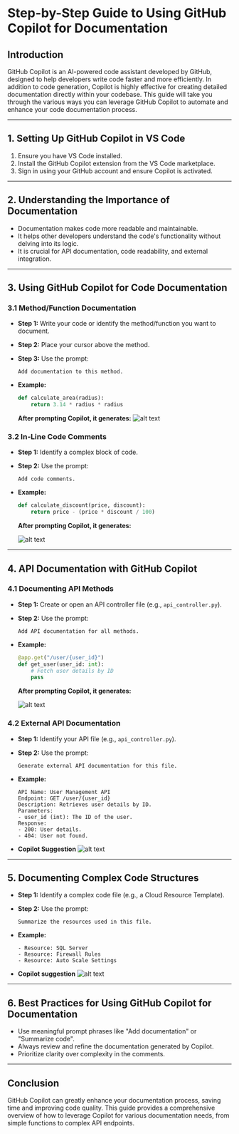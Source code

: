 # **Step-by-Step Guide to Using GitHub Copilot for Documentation**

## **Introduction**

GitHub Copilot is an AI-powered code assistant developed by GitHub, designed to help developers write code faster and more efficiently. In addition to code generation, Copilot is highly effective for creating detailed documentation directly within your codebase. This guide will take you through the various ways you can leverage GitHub Copilot to automate and enhance your code documentation process.

---

## **1. Setting Up GitHub Copilot in VS Code**

1. Ensure you have VS Code installed.
2. Install the GitHub Copilot extension from the VS Code marketplace.
3. Sign in using your GitHub account and ensure Copilot is activated.

---

## **2. Understanding the Importance of Documentation**

* Documentation makes code more readable and maintainable.
* It helps other developers understand the code's functionality without delving into its logic.
* It is crucial for API documentation, code readability, and external integration.

---

## **3. Using GitHub Copilot for Code Documentation**

### **3.1 Method/Function Documentation**

* **Step 1:** Write your code or identify the method/function you want to document.
* **Step 2:** Place your cursor above the method.
* **Step 3:** Use the prompt:

  ```plaintext
  Add documentation to this method.
  ```
* **Example:**

  ```python
  def calculate_area(radius):
      return 3.14 * radius * radius
  ```

  **After prompting Copilot, it generates:**
  ![alt text](../images/img227.png)

### **3.2 In-Line Code Comments**

* **Step 1:** Identify a complex block of code.
* **Step 2:** Use the prompt:

  ```plaintext
  Add code comments.
  ```
* **Example:**

  ```python
  def calculate_discount(price, discount):
      return price - (price * discount / 100)
  ```

  **After prompting Copilot, it generates:**

  ![alt text](../images/img228.png)

---

## **4. API Documentation with GitHub Copilot**

### **4.1 Documenting API Methods**

* **Step 1:** Create or open an API controller file (e.g., `api_controller.py`).
* **Step 2:** Use the prompt:

  ```plaintext
  Add API documentation for all methods.
  ```
* **Example:**

  ```python
  @app.get("/user/{user_id}")
  def get_user(user_id: int):
      # Fetch user details by ID
      pass
  ```

  **After prompting Copilot, it generates:**

  ![alt text](../images/img229.png)

### **4.2 External API Documentation**

* **Step 1:** Identify your API file (e.g., `api_controller.py`).
* **Step 2:** Use the prompt:

  ```plaintext
  Generate external API documentation for this file.
  ```
* **Example:**

  ```plaintext
  API Name: User Management API
  Endpoint: GET /user/{user_id}
  Description: Retrieves user details by ID.
  Parameters:
  - user_id (int): The ID of the user.
  Response:
  - 200: User details.
  - 404: User not found.
  ```

* **Copilot Suggestion**
  ![alt text](../images/img230.png)

---

## **5. Documenting Complex Code Structures**

* **Step 1:** Identify a complex code file (e.g., a Cloud Resource Template).
* **Step 2:** Use the prompt:

  ```plaintext
  Summarize the resources used in this file.
  ```
* **Example:**

  ```plaintext
  - Resource: SQL Server
  - Resource: Firewall Rules
  - Resource: Auto Scale Settings
  ```

* **Copilot suggestion**
  ![alt text](../images/img231.png)

---

## **6. Best Practices for Using GitHub Copilot for Documentation**

* Use meaningful prompt phrases like "Add documentation" or "Summarize code".
* Always review and refine the documentation generated by Copilot.
* Prioritize clarity over complexity in the comments.

---

## **Conclusion**

GitHub Copilot can greatly enhance your documentation process, saving time and improving code quality. This guide provides a comprehensive overview of how to leverage Copilot for various documentation needs, from simple functions to complex API endpoints.
